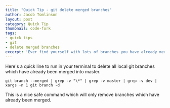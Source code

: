 ```yaml
---
title: "Quick Tip - git delete merged branches"
author: Jacob Tomlinson
layout: post
category: Quick Tip
thumbnail: code-fork
tags:
- quick tips
- git
- delete merged branches
excerpt: 'Ever find yourself with lots of branches you have already merged?'
---
```


Here's a quick line to run in your terminal to delete all local git branches which have already been merged into master.

```
git branch --merged | grep -v "\*" | grep -v master | grep -v dev | xargs -n 1 git branch -d
```

This is a nice safe command which will only remove branches which have already been merged.
